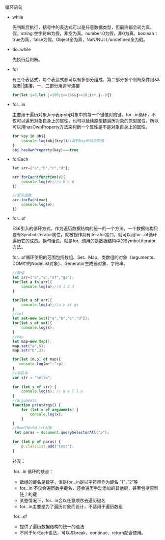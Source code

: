 循环语句

- while

  先判断后执行，括号中的表达式可以是任意数据类型，但最终都会转为真、假。string:空字符串为假，非空为真。number:0为假，非0为真。boolean：true为真，false为假。Object全为真，NaN/NULL/undefined全为假。

- do..while

  先执行后判断。

- for

  有三个表达式，每个表达式都可以有多部分组成，第二部分多个判断条件用&&或者||连接，一、三部分用逗号连接

  ~~~javascript
  for(let i=0,let j=100;i<=15&&j>=10;i++,j--){}
  ~~~

  

- for...in

  主要用于遍历对象,key表示obj对象中的每一个键值对的键。for...in循环，不仅可以遍历对象自身上的属性，也可以延续原型链遍历对象的原型属性，所以可以用hasOwnProperty方法来判断一个属性是不是对象自身上的属性。

  ~~~ javascript
  for key in Obj{
      console.log(obj[key])//取到key所对应的值
  }
  obj.hasOwnProperty(key)===true
  ~~~

  

- forEach

  ~~~javascript
  let arr=["a","b","c","d"];
  
  arr.forEach(function(v){
      console.log(v);//a b c d
  })
  
  //箭头函数
  arr.forEach(v=>{
      console.log(v);
  })
  ~~~

  

- for...of

  ​     ES6引入的循环方式，作为遍历数据结构的统一的一个方法，一个数据结构只要有Symbol.iterator属性，就被视作具有iterator接口，就可以用for...of循环遍历它的成员。换句话说，就是for...调用的是数据结构中的Symbol.iterator方法。

  ​     for...of循环使用的范围包括数组、Set、Map、类数组的对象（arguments、DOM中的NodeList对象）、Generator生成器对象、字符串。

  ~~~javascript
  //数组
  let arr=["a","v","af","gs"];
  for(let a in arr){
      console.log(a);//0 1 2 3
  }
  
  for(let a of arr){
      console.log(a);//a v af gs
  }
  //set
  let set=new Set(["a","b","c","d"]);
  for(let s of set){
      console.log(s);
  }
  //map
  let map=new Map();
  map.set("a",5);
  map.set("b",3);
  
  for(let [m,p] of map){
     console.log(m+":"+p);
  }
  //字符串
  var str = "hello";
          
  for (let s of str) {
      console.log(s); // h e l l o
  }
  //arguments
  function printArgs() {
      for (let x of arguments) {
          console.log(x);
      }
  }
  //Dom中NodeList对象
   let paras = document.querySelectorAll("p");
          
  for (let p of paras) {
      p.classList.add("test");
  }
  ~~~

  补充：

  ​      for...in 循环的缺点：

  -  数组的键名是数字，但是for...in是以字符串作为键名  ”1“，”2“等
  -  for...in 不仅会遍历数字键名，还会遍历手动添加的其他键，甚至包括原型链上的键
  -  某些情况下，for...in会以任意顺序去遍历键名
  -  for...in主要是为了遍历对象而设计，不适用于遍历数组

  ​      for...of

  - 提供了遍历数据结构的统一的语法
  - 不同于forEach语法，可以与break、continue、return配合使用。